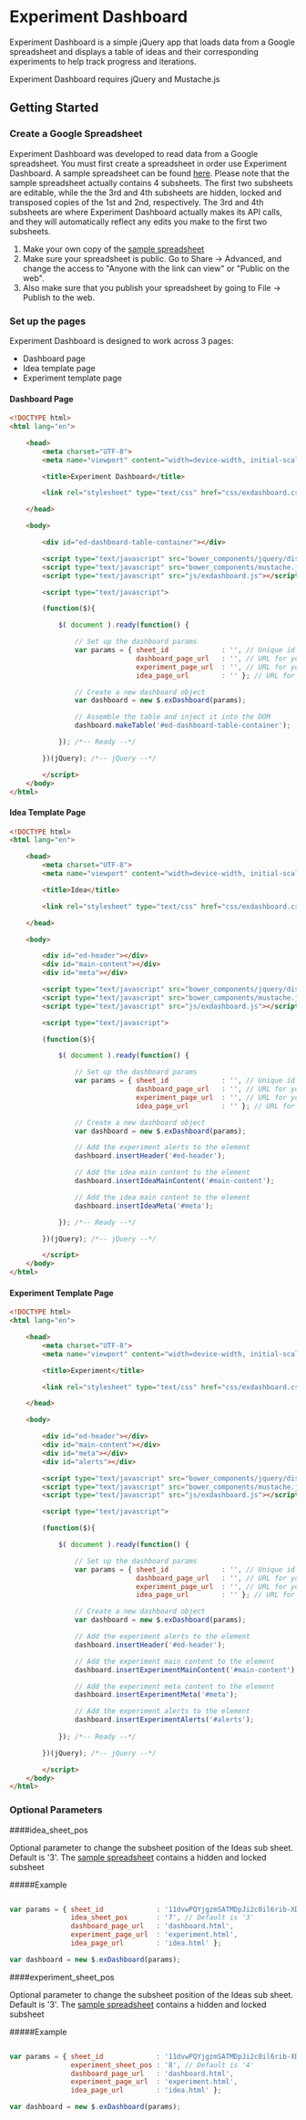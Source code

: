 # Experiment Dashboard

Experiment Dashboard is a simple jQuery app that loads data from a Google spreadsheet and displays a table of ideas and their corresponding experiments to help track progress and iterations.

Experiment Dashboard requires jQuery and Mustache.js

## Getting Started

### Create a Google Spreadsheet

Experiment Dashboard was developed to read data from a Google spreadsheet. You must first create a spreadsheet in order use Experiment Dashboard. A sample spreadsheet can be found [here](https://docs.google.com/spreadsheets/d/11dvwPQYjgzmSATMDpJi2c0il6rib-XDaZz-0dR--SHI). Please note that the sample spreadsheet actually contains 4 subsheets. The first two subsheets are editable, while the the 3rd and 4th subsheets are hidden, locked and transposed copies of the 1st and 2nd, respectively. The 3rd and 4th subsheets are where Experiment Dashboard actually makes its API calls, and they will automatically reflect any edits you make to the first two subsheets.

1. Make your own copy of the [sample spreadsheet](https://docs.google.com/spreadsheets/d/11dvwPQYjgzmSATMDpJi2c0il6rib-XDaZz-0dR--SHI)
2. Make sure your spreadsheet is public. Go to Share -> Advanced, and change the access to "Anyone with the link can view" or "Public on the web".
3. Also make sure that you publish your spreadsheet by going to File -> Publish to the web.

### Set up the pages

Experiment Dashboard is designed to work across 3 pages:
- Dashboard page
- Idea template page
- Experiment template page

#### Dashboard Page

```html
<!DOCTYPE html>
<html lang="en">

	<head>
		<meta charset="UTF-8">
		<meta name="viewport" content="width=device-width, initial-scale=1">

		<title>Experiment Dashboard</title>

		<link rel="stylesheet" type="text/css" href="css/exdashboard.css">

	</head>

	<body>

		<div id="ed-dashboard-table-container"></div>

		<script type="text/javascript" src="bower_components/jquery/dist/jquery.min.js"></script>
		<script type="text/javascript" src="bower_components/mustache.js/mustache.min.js"></script>
		<script type="text/javascript" src="js/exdashboard.js"></script>

		<script type="text/javascript">

		(function($){

			$( document ).ready(function() {

				// Set up the dashboard params
				var params = { sheet_id             : '', // Unique id of your Google spreadsheet
				               dashboard_page_url   : '', // URL for your dashboard page
				               experiment_page_url  : '', // URL for your experiment template page
				               idea_page_url        : '' }; // URL for your experiment template page

				// Create a new dashboard object
				var dashboard = new $.exDashboard(params);

				// Assemble the table and inject it into the DOM
				dashboard.makeTable('#ed-dashboard-table-container');

			}); /*-- Ready --*/

		})(jQuery); /*-- jQuery --*/

		</script>
	</body>
</html>

```

#### Idea Template Page

```html
<!DOCTYPE html>
<html lang="en">

	<head>
		<meta charset="UTF-8">
		<meta name="viewport" content="width=device-width, initial-scale=1">

		<title>Idea</title>

		<link rel="stylesheet" type="text/css" href="css/exdashboard.css">

	</head>

	<body>

		<div id="ed-header"></div>
		<div id="main-content"></div>
		<div id="meta"></div>

		<script type="text/javascript" src="bower_components/jquery/dist/jquery.min.js"></script>
		<script type="text/javascript" src="bower_components/mustache.js/mustache.min.js"></script>
		<script type="text/javascript" src="js/exdashboard.js"></script>

		<script type="text/javascript">

		(function($){

			$( document ).ready(function() {

				// Set up the dashboard params
				var params = { sheet_id             : '', // Unique id of your Google spreadsheet
				               dashboard_page_url   : '', // URL for your dashboard page
				               experiment_page_url  : '', // URL for your experiment template page
				               idea_page_url        : '' }; // URL for your experiment template page

				// Create a new dashboard object
				var dashboard = new $.exDashboard(params);

				// Add the experiment alerts to the element
				dashboard.insertHeader('#ed-header');

				// Add the idea main content to the element
				dashboard.insertIdeaMainContent('#main-content');

				// Add the idea main content to the element
				dashboard.insertIdeaMeta('#meta');

			}); /*-- Ready --*/

		})(jQuery); /*-- jQuery --*/

		</script>
	</body>
</html>

```

#### Experiment Template Page

```html
<!DOCTYPE html>
<html lang="en">

	<head>
		<meta charset="UTF-8">
		<meta name="viewport" content="width=device-width, initial-scale=1">

		<title>Experiment</title>

		<link rel="stylesheet" type="text/css" href="css/exdashboard.css">

	</head>

	<body>

		<div id="ed-header"></div>
		<div id="main-content"></div>
		<div id="meta"></div>
		<div id="alerts"></div>

		<script type="text/javascript" src="bower_components/jquery/dist/jquery.min.js"></script>
		<script type="text/javascript" src="bower_components/mustache.js/mustache.min.js"></script>
		<script type="text/javascript" src="js/exdashboard.js"></script>

		<script type="text/javascript">

		(function($){

			$( document ).ready(function() {

				// Set up the dashboard params
				var params = { sheet_id             : '', // Unique id of your Google spreadsheet
				               dashboard_page_url   : '', // URL for your dashboard page
				               experiment_page_url  : '', // URL for your experiment template page
				               idea_page_url        : '' }; // URL for your experiment template page

				// Create a new dashboard object
				var dashboard = new $.exDashboard(params);

				// Add the experiment alerts to the element
				dashboard.insertHeader('#ed-header');

				// Add the experiment main content to the element
				dashboard.insertExperimentMainContent('#main-content');

				// Add the experiment meta content to the element
				dashboard.insertExperimentMeta('#meta');

				// Add the experiment alerts to the element
				dashboard.insertExperimentAlerts('#alerts');
				 
			}); /*-- Ready --*/

		})(jQuery); /*-- jQuery --*/

		</script>
	</body>
</html>

```

### Optional Parameters

####idea_sheet_pos

Optional parameter to change the subsheet position of the Ideas sub sheet. Default is '3'. The [sample spreadsheet](https://docs.google.com/spreadsheets/d/11dvwPQYjgzmSATMDpJi2c0il6rib-XDaZz-0dR--SHI) contains a hidden and locked subsheet 

#####Example

```javascript

var params = { sheet_id             : '11dvwPQYjgzmSATMDpJi2c0il6rib-XDaZz-0dR--SHI',   
			   idea_sheet_pos       : '7', // Default is '3'
               dashboard_page_url   : 'dashboard.html',
               experiment_page_url  : 'experiment.html',
		       idea_page_url        : 'idea.html' };

var dashboard = new $.exDashboard(params);

```

####experiment_sheet_pos

Optional parameter to change the subsheet position of the Ideas sub sheet. Default is '3'. The [sample spreadsheet](https://docs.google.com/spreadsheets/d/11dvwPQYjgzmSATMDpJi2c0il6rib-XDaZz-0dR--SHI) contains a hidden and locked subsheet 

#####Example

```javascript

var params = { sheet_id             : '11dvwPQYjgzmSATMDpJi2c0il6rib-XDaZz-0dR--SHI',   
			   experiment_sheet_pos : '8', // Default is '4'
               dashboard_page_url   : 'dashboard.html',
               experiment_page_url  : 'experiment.html',
		       idea_page_url        : 'idea.html' };

var dashboard = new $.exDashboard(params);

```

